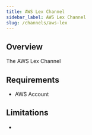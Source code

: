 ```yaml
---
title: AWS Lex Channel
sidebar_label: AWS Lex Channel
slug: /channels/aws-lex
---
```


## Overview

The AWS Lex Channel

## Requirements

- AWS Account

## Limitations

-
